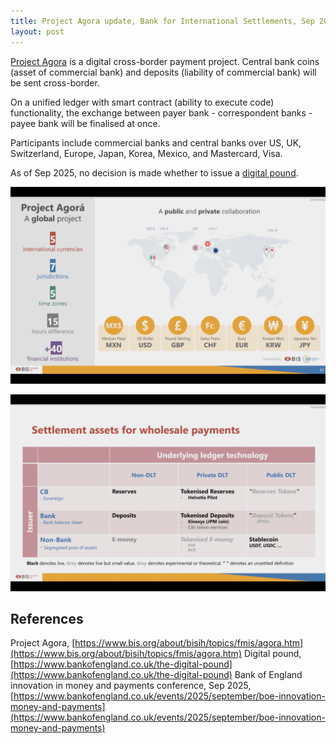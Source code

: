 ```yaml
---
title: Project Agora update, Bank for International Settlements, Sep 2025
layout: post
---
```


[Project Agora](https://www.bis.org/about/bisih/topics/fmis/agora.htm) is a digital cross-border payment project. Central bank coins (asset of commercial bank) and deposits (liability of commercial bank) will be sent cross-border.

On a unified ledger with smart contract (ability to execute code) functionality, the exchange between payer bank - correspondent banks - payee bank will be finalised at once.

Participants include commercial banks and central banks over US, UK, Switzerland, Europe, Japan, Korea, Mexico, and Mastercard, Visa.

As of Sep 2025, no decision is made whether to issue a [digital pound](https://www.bankofengland.co.uk/the-digital-pound).

![Agora participants](/assets/2025-09-agora/agora-participants.png)

![Forms of money](/assets/2025-09-agora/money-forms.png)

## References
Project Agora, [https://www.bis.org/about/bisih/topics/fmis/agora.htm](https://www.bis.org/about/bisih/topics/fmis/agora.htm)
Digital pound, [https://www.bankofengland.co.uk/the-digital-pound](https://www.bankofengland.co.uk/the-digital-pound)
Bank of England innovation in money and payments conference, Sep 2025, [https://www.bankofengland.co.uk/events/2025/september/boe-innovation-money-and-payments](https://www.bankofengland.co.uk/events/2025/september/boe-innovation-money-and-payments)
